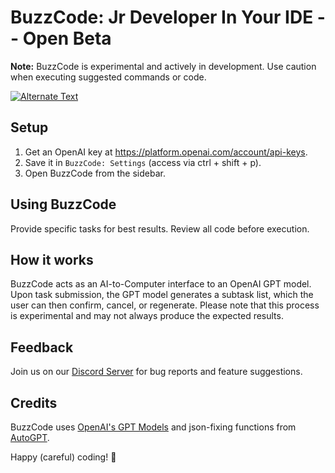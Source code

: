 # BuzzCode: Jr Developer In Your IDE -- Open Beta

**Note:** BuzzCode is experimental and actively in development. Use caution when executing suggested commands or code.


[![Alternate Text](http://img.youtube.com/vi/P_7XcMeB-jw/0.jpg)](https://www.youtube.com/watch?v=P_7XcMeB-jw)


## Setup

1. Get an OpenAI key at https://platform.openai.com/account/api-keys.
2. Save it in `BuzzCode: Settings` (access via ctrl + shift + p).
3. Open BuzzCode from the sidebar.

## Using BuzzCode

Provide specific tasks for best results.
Review all code before execution.

## How it works

BuzzCode acts as an AI-to-Computer interface to an OpenAI GPT model. Upon task submission, the GPT model generates a subtask list, which the user can then confirm, cancel, or regenerate. Please note that this process is experimental and may not always produce the expected results.

## Feedback

Join us on our [Discord Server](https://discord.com/invite/8UQTFvg8e7) for bug reports and feature suggestions.

## Credits

BuzzCode uses [OpenAI's GPT Models](https://openai.com/research/) and json-fixing functions from [AutoGPT](https://github.com/Significant-Gravitas/Auto-GPT).

Happy (careful) coding! 🐝

